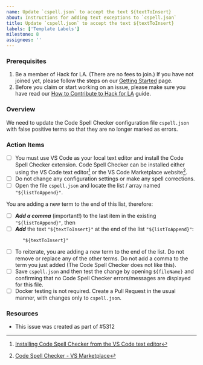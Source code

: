 ```yaml
---
name: Update `cspell.json` to accept the text ${textToInsert}
about: Instructions for adding text exceptions to `cspell.json`
title: Update `cspell.json` to accept the text ${textToInsert}
labels: ['Template Labels']
milestone: 8
assignees: ''
---
```


### Prerequisites
1. Be a member of Hack for LA. (There are no fees to join.) If you have not joined yet, please follow the steps on our [Getting Started](https://www.hackforla.org/getting-started) page.
2. Before you claim or start working on an issue, please make sure you have read our [How to Contribute to Hack for LA](https://github.com/hackforla/website/blob/7f0c132c96f71230b8935759e1f8711ccb340c0f/CONTRIBUTING.md) guide.

### Overview
We need to update the Code Spell Checker configuration file `cspell.json` with false positive terms so that they are no longer marked as errors. 

### Action Items
- [ ] You must use VS Code as your local text editor and install the Code Spell Checker extension. Code Spell Checker can be installed either using the VS Code text editor[^1] or the VS Code Marketplace website[^2].
- [ ] Do not change any configuration settings or make any spell corrections.
- [ ] Open the file `cspell.json` and locate the list / array named `"${listToAppend}"`.  

You are adding a new term to the end of this list, therefore:
- [ ] **_Add a comma_** (important!) to the last item in the existing `"${listToAppend}"`, then
- [ ] **_Add_** the text `"${textToInsert}"` at the end of the list `"${listToAppend}"`:
```
      "${textToInsert}"
```
- [ ] To reiterate, you are adding a new term to the end of the list. Do not remove or replace any of the other terms. Do not add a comma to the term you just added (The Code Spell Checker does not like this).
- [ ] Save `cspell.json` and then test the change by opening `${fileName}` and confirming that no Code Spell Checker errors/messages are displayed for this file.  
- [ ] Docker testing is not required. Create a Pull Request in the usual manner, with changes only to `cspell.json`.

### Resources
[^1]: [Installing Code Spell Checker from the VS Code text editor](https://code.visualstudio.com/learn/get-started/extensions)
[^2]:[Code Spell Checker - VS Marketplace](https://marketplace.visualstudio.com/items?itemName=streetsidesoftware.code-spell-checker)
- This issue was created as part of #5312
